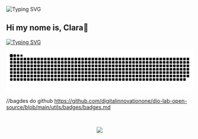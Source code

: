 

![Typing SVG](https://capsule-render.vercel.app/api?type=shark&height=149&color=gradient&fontColor=55nv00&fontSize=69&strokeWidth=0&rotate=0&stroke=0&descAlignY=67&fontAlignY=31)


  ## Hi my nome is, Clara👋

  [![Typing SVG](https://readme-typing-svg.herokuapp.com?font=Fira+Code&weight=700&pause=1000&color=A124F5&background=30474500&center=verdadeiro&vCenter=verdadeiro&repeat=verdadeiro&random=falso&width=435&lines=Seja+Bem+Vindo+(a))](https://git.io/typing-svg)

<!--
**silva07maria/silva07maria** is a ✨ _special_ ✨ repository because its `README.md` (this file) appears on your GitHub profile.

Here are some ideas to get you started:

- 🔭 I’m currently working on ...
- 🌱 I’m currently learning ...
- 👯 I’m looking to collaborate on ...
- 🤔 I’m looking for help with ...
- 💬 Ask me about ...
- 📫 How to reach me: ...
- 😄 Pronouns: ...
- ⚡ Fun fact: ...
-->


<div align=center>
<picture>
  <source
    media="(prefers-color-scheme: dark)"
    srcset="https://raw.githubusercontent.com/platane/snk/output/github-contribution-grid-snake-dark.svg"
  />
  <source
    media="(prefers-color-scheme: light)"
    srcset="https://raw.githubusercontent.com/platane/snk/output/github-contribution-grid-snake.svg"
  />
  <img
    alt="github contribution grid snake animation"
    src="https://raw.githubusercontent.com/platane/snk/output/github-contribution-grid-snake.svg"
  />
</picture>
</div>

//bagdes do github
https://github.com/digitalinnovationone/dio-lab-open-source/blob/main/utils/badges/badges.md

 
 &nbsp;
 &nbsp;

<div align=center>
<img src="https://github-profile-trophy.vercel.app/?username=SEUNOME&theme=dracula&row=2&no-bg=true&column=3&margin-w=15&margin-h=15"/>
</p>
</div>
 

